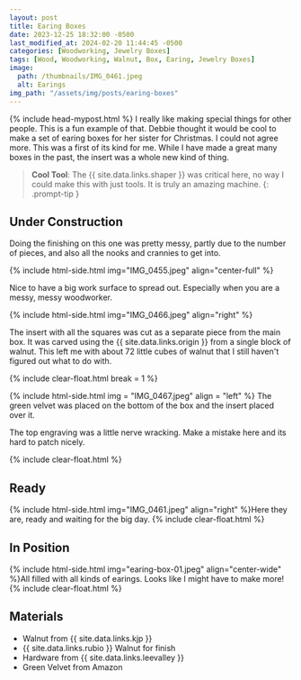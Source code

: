 ```yaml
---
layout: post
title: Earing Boxes
date: 2023-12-25 18:32:00 -0500
last_modified_at: 2024-02-20 11:44:45 -0500
categories: [Woodworking, Jewelry Boxes]
tags: [Wood, Woodworking, Walnut, Box, Earing, Jewelry Boxes]
image:
  path: /thumbnails/IMG_0461.jpeg
  alt: Earings
img_path: "/assets/img/posts/earing-boxes"
---
```

{% include head-mypost.html %}
I really like making special things for other people. This is a fun example of that. Debbie thought it would be cool to make a set of earing boxes for her sister for Christmas. I could not agree more. This was a first of its kind for me. While I have made a great many boxes in the past, the insert was a whole new kind of thing.

> **Cool Tool**: The {{ site.data.links.shaper }} was critical here, no way I could make this with just tools. It is truly an amazing machine.
{: .prompt-tip }

## Under Construction

Doing the finishing on this one was pretty messy, partly due to the number of pieces, and also all the nooks and crannies to get into.

{% include html-side.html img="IMG_0455.jpeg" align="center-full" %}

Nice to have a big work surface to spread out.  Especially when you are a messy, messy woodworker.

{% include html-side.html img="IMG_0466.jpeg" align="right" %}

The insert with all the squares was cut as a separate piece from the main box. It was carved using the {{ site.data.links.origin }} from a single block of walnut.  This left me with about 72 little cubes of walnut that I still haven't figured out what to do with.

{% include clear-float.html break = 1 %}

{% include html-side.html img = "IMG_0467.jpeg" align = "left" %}
The green velvet was placed on the bottom of the box and the insert placed over it.

The top engraving was a little nerve wracking. Make a mistake here and its hard to patch nicely.

{% include clear-float.html %}

## Ready

{% include html-side.html img="IMG_0461.jpeg" align="right" %}Here they are, ready and waiting for the big day.
{% include clear-float.html %}

## In Position

{% include html-side.html img="earing-box-01.jpeg" align="center-wide" %}All filled with all kinds of earings. Looks like I might have to make more!
{% include clear-float.html %}

## Materials

- Walnut from {{ site.data.links.kjp }}
- {{ site.data.links.rubio }} Walnut for finish
- Hardware from {{ site.data.links.leevalley }}
- Green Velvet from Amazon
